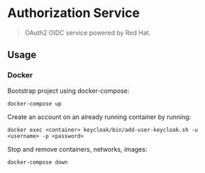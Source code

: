 
# Authorization Service

> OAuth2 OIDC service powered by Red Hat.

## Usage

### Docker

Bootstrap project using docker-compose:
```
docker-compose up
```

Create an account on an already running container by running:
```
docker exec <container> keycloak/bin/add-user-keycloak.sh -u <username> -p <password>
```

Stop and remove containers, networks, images:
```
docker-compose down
```
